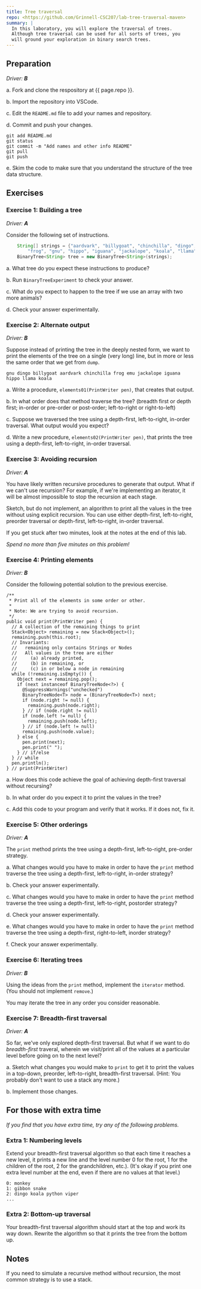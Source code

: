 ```yaml
---
title: Tree traversal
repo: <https://github.com/Grinnell-CSC207/lab-tree-traversal-maven>
summary: |
  In this laboratory, you will explore the traversal of trees.
  Although tree traversal can be used for all sorts of trees, you
  will ground your exploration in binary search trees.
---
```

Preparation
-----------

_Driver: **B**_

a. Fork and clone the respository at {{ page.repo }}.

b. Import the repository into VSCode.

c. Edit the `README.md` file to add your names and repository.

d. Commit and push your changes.

```text
git add README.md
git status
git commit -m "Add names and other info README"
git pull
git push
```

e. Skim the code to make sure that you understand the structure of
the tree data structure.

Exercises
---------

### Exercise 1: Building a tree

_Driver: **A**_

Consider the following set of instructions.  

```java
    String[] strings = {"aardvark", "billygoat", "chinchilla", "dingo", "emu",
        "frog", "gnu", "hippo", "iguana", "jackalope", "koala", "llama"};
    BinaryTree<String> tree = new BinaryTree<String>(strings);
```

a. What tree do you expect these instructions to produce?

b. Run `BinaryTreeExperiment` to check your answer.

c. What do you expect to happen to the tree if we use an array with two more animals?

d. Check your answer experimentally.

### Exercise 2: Alternate output

_Driver: **B**_

Suppose instead of printing the tree in the deeply nested form, we want to print the elements of the tree on a single (very long) line, but in more or less the same order that we get from `dump`.

```text
gnu dingo billygoat aardvark chinchilla frog emu jackalope iguana hippo llama koala
```

a. Write a procedure, `elements01(PrintWriter pen)`, that creates that output.

b. In what order does that method traverse the tree? (breadth first or depth first; in-order or pre-order or post-order; left-to-right or right-to-left)

c. Suppose we traversed the tree using a depth-first, left-to-right, in-order traversal.  What output would you expect?

d. Write a new procedure, `elements02(PrintWriter pen)`, that prints the tree using a depth-first, left-to-right, in-order traversal.

### Exercise 3: Avoiding recursion

_Driver: **A**_

You have likely written recursive procedures to generate that output.  What if we can't use recursion?  For example, if we're implementing an iterator, it will be almost impossible to stop the recursion at each stage.

Sketch, but do not implement, an algorithm to print all the values in the tree without using explicit recursion.  You can use either depth-first, left-to-right, preorder traversal or depth-first, left-to-right, in-order traversal.

If you get stuck after two minutes, look at the notes at the end of this lab.

_Spend no more than five minutes on this problem!_

### Exercise 4: Printing elements

_Driver: **B**_

Consider the following potential solution to the previous exercise.

```
/**
 * Print all of the elements in some order or other.
 * 
 * Note: We are trying to avoid recursion.
 */
public void print(PrintWriter pen) {
  // A collection of the remaining things to print
  Stack<Object> remaining = new Stack<Object>();
  remaining.push(this.root);
  // Invariants: 
  //   remaining only contains Strings or Nodes
  //   All values in the tree are either
  //     (a) already printed,
  //     (b) in remaining, or
  //     (c) in or below a node in remaining
  while (!remaining.isEmpty()) {
    Object next = remaining.pop();
    if (next instanceof BinaryTreeNode<?>) {
      @SuppressWarnings("unchecked")
      BinaryTreeNode<T> node = (BinaryTreeNode<T>) next;
      if (node.right != null) {
        remaining.push(node.right);
      } // if (node.right != null)
      if (node.left != null) {
        remaining.push(node.left);
      } // if (node.left != null)
      remaining.push(node.value);
    } else {
      pen.print(next);
      pen.print(" ");
    } // if/else
  } // while
  pen.println();
} // print(PrintWriter)
```

a. How does this code achieve the goal of achieving depth-first traversal without recursing?

b. In what order do you expect it to print the values in the tree?

c. Add this code to your program and verify that it works.  If it does not, fix it.

### Exercise 5: Other orderings

_Driver: **A**_

The `print` method prints the tree using a depth-first, left-to-right, pre-order strategy.

a. What changes would you have to make in order to have the `print` method traverse the tree using a depth-first, left-to-right, in-order strategy?

b. Check your answer experimentally.

c. What changes would you have to make in order to have the `print` method traverse the tree using a depth-first, left-to-right, postorder strategy?

d. Check your answer experimentally.

e. What changes would you have to make in order to have the `print` method traverse the tree using a depth-first, right-to-left, inorder strategy?

f. Check your answer experimentally.

### Exercise 6: Iterating trees

_Driver: **B**_

Using the ideas from the `print` method, implement the `iterator` method.  (You should not implement `remove`.)

You may iterate the tree in any order you consider reasonable.

### Exercise 7: Breadth-first traversal

_Driver: **A**_

So far, we've only explored depth-first traversal.  But what if we want to do *breadth-first* traveral, wherein we visit/print all of the values at a particular level before going on to the next level?

a. Sketch what changes you would make to `print` to get it to print the values in a top-down, preorder,  left-to-right, breadth-first traversal.  (Hint: You probably don't want to use a stack any more.)

b. Implement those changes.

For those with extra time
-------------------------

_If you find that you have extra time, try any of the following
problems._

### Extra 1: Numbering levels

Extend your breadth-first traversal algorithm so that each time it reaches a new level, it prints a new line and the level number 0 for the root, 1 for the children of the root, 2 for the grandchildren, etc.).  (It's okay if you print one extra level number at the end, even if there are no values at that level.)

```text
0: monkey
1: gibbon snake
2: dingo koala python viper
...
```

### Extra 2: Bottom-up traversal

Your breadth-first traversal algorithm should start at the top and work its way down.  Rewrite the algorithm so that it prints the tree from the bottom up.

Notes
-----

If you need to simulate a recursive method without recursion, the most
common strategy is to use a stack.
